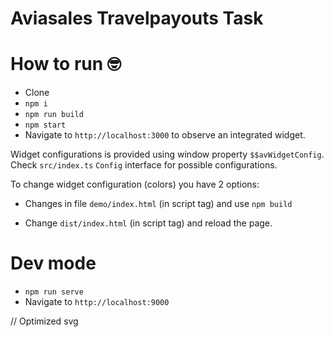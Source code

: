 # Aviasales Travelpayouts Task

# How to run 🤓

* Clone
* `npm i`
* `npm run build`
* `npm start`
* Navigate to `http://localhost:3000` to observe an integrated widget.

Widget configurations is provided using window property `$$avWidgetConfig`. Check `src/index.ts` `Config` interface for
possible configurations.

To change widget configuration (colors) you have 2 options:

* Changes in file `demo/index.html` (in script tag) and use `npm build`

* Change `dist/index.html` (in script tag) and reload the page.

# Dev mode

* `npm run serve`
* Navigate to `http://localhost:9000`

// Optimized svg
